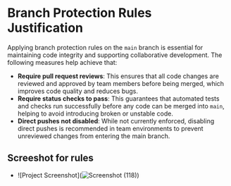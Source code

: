 # Branch Protection Rules Justification

Applying branch protection rules on the `main` branch is essential for maintaining code integrity and supporting collaborative development. The following measures help achieve that:

-  **Require pull request reviews**: This ensures that all code changes are reviewed and approved by team members before being merged, which improves code quality and reduces bugs.
-  **Require status checks to pass**: This guarantees that automated tests and checks run successfully before any code can be merged into `main`, helping to avoid introducing broken or unstable code.
-  **Direct pushes not disabled**: While not currently enforced, disabling direct pushes is recommended in team environments to prevent unreviewed changes from entering the main branch.

## Screeshot for rules
- ![Project Screenshot](![Screenshot (118)](https://github.com/user-attachments/assets/82d3a24b-2eca-4cf6-a4ba-637a9f7ebeb5))

